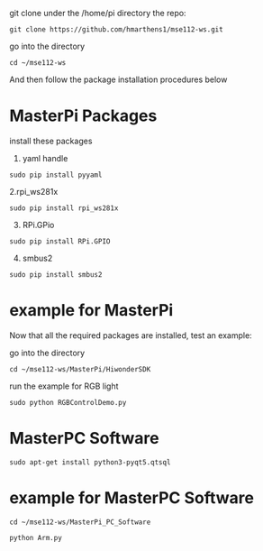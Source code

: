 
git clone under the /home/pi directory the repo:

```
git clone https://github.com/hmarthens1/mse112-ws.git

```

go into the directory

```
cd ~/mse112-ws

```

And then follow the package installation procedures below 

# MasterPi Packages
install these packages

1. yaml handle
```
sudo pip install pyyaml
```

2.rpi_ws281x
```
sudo pip install rpi_ws281x
```

3. RPi.GPio
```
sudo pip install RPi.GPIO
```
4. smbus2
```
sudo pip install smbus2
```



# example for MasterPi

Now that all the required packages are installed, test an example:

go into the directory

```
cd ~/mse112-ws/MasterPi/HiwonderSDK

```
run the example for RGB light


```
sudo python RGBControlDemo.py
```

# MasterPC Software

```
sudo apt-get install python3-pyqt5.qtsql
```

# example for MasterPC Software
```
cd ~/mse112-ws/MasterPi_PC_Software
```


```
python Arm.py
```


<!--# yolov8 packages

```
sudo pip install opencv-python
```

```
sudo pip install torch==2.0.1 torchvision==0.15.2 torchaudio==2.0.2
````

```
sudo pip install ultralytics
```

```
sudo pip install cvzone
```

# example for yolov8

run the cam.py file

```
cd ~/mse112-ws/yolov8
```

```
python cam.py
```

-->



